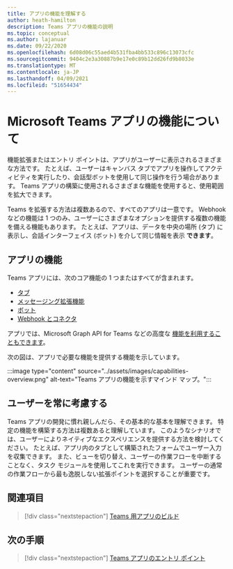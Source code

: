 ```yaml
---
title: アプリの機能を理解する
author: heath-hamilton
description: Teams アプリの機能の説明
ms.topic: conceptual
ms.author: lajanuar
ms.date: 09/22/2020
ms.openlocfilehash: 6d08d06c55aed4b531fba4bb533c896c13073cfc
ms.sourcegitcommit: 9404c2e3a30887b9e17e0c89b12dd26fd9b8033e
ms.translationtype: MT
ms.contentlocale: ja-JP
ms.lasthandoff: 04/09/2021
ms.locfileid: "51654434"
---
```

# <a name="understand-microsoft-teams-app-capabilities"></a>Microsoft Teams アプリの機能について

機能拡張またはエントリ ポイントは、アプリがユーザーに表示されるさまざまな方法です。 たとえば、ユーザーはキャンバス タブでアプリを操作してアクティビティを実行したり、会話型ボットを使用して同じ操作を行う場合があります。 Teams アプリの構築に使用されるさまざまな機能を使用すると、使用範囲を拡大できます。

Teams を拡張する方法は複数あるので、すべてのアプリは一意です。 Webhook などの機能は 1 つのみ、ユーザーにさまざまなオプションを提供する複数の機能を備える機能もあります。 たとえば、アプリは、データを中央の場所 (タブ) に表示し、会話インターフェイス (ボット) を介して同じ情報を表示 **できます**。

## <a name="app-capabilities"></a>アプリの機能

Teams アプリには、次のコア機能の 1 つまたはすべてが含まれます。

* [タブ](../tabs/what-are-tabs.md)
* [メッセージング拡張機能](../messaging-extensions/what-are-messaging-extensions.md)
* [ボット](../bots/what-are-bots.md)
* [Webhook とコネクタ](../webhooks-and-connectors/what-are-webhooks-and-connectors.md)

アプリでは、Microsoft Graph API for Teams などの高度な [機能を利用することもできます](https://docs.microsoft.com/graph/teams-concept-overview)。

次の図は、アプリで必要な機能を提供する機能を示しています。

:::image type="content" source="../assets/images/capabilities-overview.png" alt-text="Teams アプリの機能を示すマインド マップ。":::

## <a name="always-consider-your-user"></a>ユーザーを常に考慮する

Teams アプリの開発に慣れ親しんだら、その基本的な基本を理解できます。 特定の機能を構築する方法は複数あると理解しています。 このようなシナリオでは、ユーザーによりネイティブなエクスペリエンスを提供する方法を検討してください。
たとえば、アプリ内のタブとして構築されたフォームでユーザー入力を収集できます。 また、ビューを切り替え、ユーザーの作業フローを中断することなく、タスク モジュールを使用してこれを実行できます。 ユーザーの通常の作業フローから最も逸脱しない拡張ポイントを選択することが重要です。

## <a name="see-also"></a>関連項目

> [!div class="nextstepaction"]
> [Teams 用アプリのビルド](../overview.md)
## <a name="next-step"></a>次の手順

> [!div class="nextstepaction"]
> [Teams アプリのエントリ ポイント](../concepts/extensibility-points.md)
